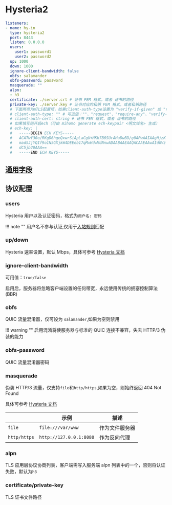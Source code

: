 # Hysteria2

```{.yaml linenums="1"}
listeners:
- name: hy-in
  type: hysteria2
  port: 8443
  listen: 0.0.0.0
  users:
    user1: password1
    user2: password2
  up: 1000
  down: 1000
  ignore-client-bandwidth: false
  obfs: salamander
  obfs-password: password
  masquerade: ""
  alpn:
  - h3
  certificate: ./server.crt # 证书 PEM 格式，或者 证书的路径
  private-key: ./server.key # 证书对应的私钥 PEM 格式，或者私钥路径
  # 下面两项为mTLS配置项，如果client-auth-type设置为 "verify-if-given" 或 "require-and-verify" 则client-auth-cert必须不为空
  # client-auth-type: "" # 可选值：""、"request"、"require-any"、"verify-if-given"、"require-and-verify"
  # client-auth-cert: string # 证书 PEM 格式，或者 证书的路径
  # 如果填写则开启ech（可由 mihomo generate ech-keypair <明文域名> 生成）
  # ech-key: |
  #   -----BEGIN ECH KEYS-----
  #   ACATwY30o/RKgD6hgeQxwrSiApLaCgU+HKh7B6SUrAHaDwBD/g0APwAAIAAgHjzK
  #   madSJjYQIf9o1N5GXjkW4DEEeb17qMxHdwMdNnwADAABAAEAAQACAAEAAwAIdGVz
  #   dC5jb20AAA==
  #   -----END ECH KEYS-----
```

## [通用字段](./index.md)

## 协议配置

### users

Hysteria 用户以及认证密码，格式为`用户名: 密码`

!!! note ""
    用户名不参与认证,仅用于[入站规则](../../rules/index.md#in-user)匹配

### up/down

Hysteria 速率设置，默认 Mbps，具体可参考 [Hysteria 文档](https://v2.hysteria.network/zh/docs/advanced/Full-Server-Config/#_4)

### ignore-client-bandwidth

可用值：`true/false`

启用后，服务器将忽略客户端设置的任何带宽，永远使用传统的拥塞控制算法 (BBR)

### obfs

QUIC 流量混淆器，仅可设为 `salamander`,如果为空则禁用

!!! warning ""
    启用混淆将使服务器与标准的 QUIC 连接不兼容，失去 HTTP/3 伪装的能力

### obfs-password

QUIC 流量混淆器密码

### masquerade

伪装 HTTP/3 流量，仅支持`file`和`http/https`,如果为空，则始终返回 404 Not Found

具体可参考 [Hysteria 文档](https://v2.hysteria.network/zh/docs/advanced/Full-Server-Config/#masquerade)

|              | 示例                     | 描述         |
|--------------|-------------------------|--------------|
| `file`       | `file:///var/www`       | 作为文件服务器 |
| `http/https` | `http://127.0.0.1:8080` | 作为反向代理   |

### alpn

TLS 应用层协议协商列表，客户端需写入服务端 alpn 列表中的一个，否则将认证失败，默认为`h3`

### certificate/private-key

TLS 证书文件路径
